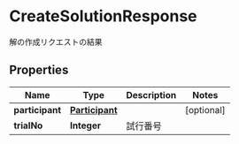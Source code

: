 

# CreateSolutionResponse

解の作成リクエストの結果

## Properties

| Name | Type | Description | Notes |
|------------ | ------------- | ------------- | -------------|
|**participant** | [**Participant**](Participant.md) |  |  [optional] |
|**trialNo** | **Integer** | 試行番号 |  |



